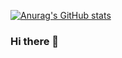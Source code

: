 [![Anurag's GitHub stats](https://github-readme-stats.vercel.app/api?username=wanlinruo&show_icons=true)](https://github.com/anuraghazra/github-readme-stats)

### Hi there 👋

<!--
**wanlinruo/wanlinruo** is a ✨ _special_ ✨ repository because its `README.md` (this file) appears on your GitHub profile.

Here are some ideas to get you started:

- 🔭 I’m currently working on ...
- 🌱 I’m currently learning ...
- 👯 I’m looking to collaborate on ...
- 🤔 I’m looking for help with ...
- 💬 Ask me about ...
- 📫 How to reach me: ...
- 😄 Pronouns: ...
- ⚡ Fun fact: ...
-->
